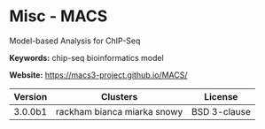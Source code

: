 # Misc - MACS

Model-based Analysis for ChIP-Seq

**Keywords:** chip-seq bioinformatics model

**Website:** <https://macs3-project.github.io/MACS/>

| Version | Clusters | License |
| ------- | -------- | ------- |
| 3.0.0b1 | rackham bianca miarka snowy | BSD 3-clause |
